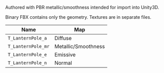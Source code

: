 Authored with PBR metallic/smoothness intended for import into Unity3D.

Binary FBX contains only the geometry. Textures are in separate files.

|Name|Map|
|----|---|
|`T_LanternPole_a`|Diffuse|
|`T_LanternPole_mr`|Metallic/Smoothness|
|`T_LanternPole_e`|Emissive|
|`T_LanternPole_n`|Normal|
